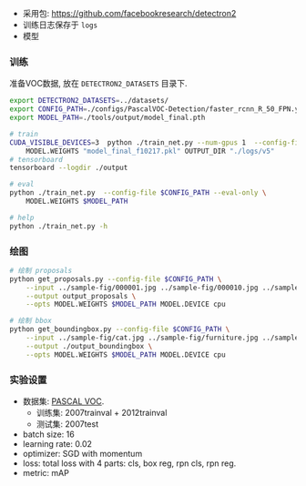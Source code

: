 
- 采用包: <https://github.com/facebookresearch/detectron2>
- 训练日志保存于 `logs`
- 模型

### 训练

准备VOC数据, 放在 `DETECTRON2_DATASETS` 目录下.

```sh
export DETECTRON2_DATASETS=../datasets/
export CONFIG_PATH=./configs/PascalVOC-Detection/faster_rcnn_R_50_FPN.yaml
export MODEL_PATH=./tools/output/model_final.pth

# train
CUDA_VISIBLE_DEVICES=3  python ./train_net.py --num-gpus 1  --config-file $CONFIG_PATH --resume \
    MODEL.WEIGHTS "model_final_f10217.pkl" OUTPUT_DIR "./logs/v5"
# tensorboard
tensorboard --logdir ./output

# eval
python ./train_net.py  --config-file $CONFIG_PATH --eval-only \
    MODEL.WEIGHTS $MODEL_PATH

# help
python ./train_net.py -h
```

### 绘图

```sh
# 绘制 proposals
python get_proposals.py --config-file $CONFIG_PATH \
    --input ../sample-fig/000001.jpg ../sample-fig/000010.jpg ../sample-fig/000040.jpg ../sample-fig/000080.jpg \
    --output output_proposals \
    --opts MODEL.WEIGHTS $MODEL_PATH MODEL.DEVICE cpu

# 绘制 bbox
python get_boundingbox.py --config-file $CONFIG_PATH \
    --input ../sample-fig/cat.jpg ../sample-fig/furniture.jpg ../sample-fig/persons.jpg \
    --output ./output_boundingbox \
    --opts MODEL.WEIGHTS $MODEL_PATH MODEL.DEVICE cpu
```

### 实验设置

- 数据集: [PASCAL VOC](http://host.robots.ox.ac.uk/pascal/VOC/index.html).
    - 训练集: 2007trainval + 2012trainval
    - 测试集: 2007test
- batch size: 16
- learning rate: 0.02
- optimizer: SGD with momentum
- loss: total loss with 4 parts: cls, box reg, rpn cls, rpn reg.
- metric: mAP
